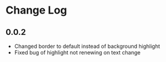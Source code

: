 # Change Log


## 0.0.2  

- Changed border to default instead of background highlight  
- Fixed bug of highlight not renewing on text change  
